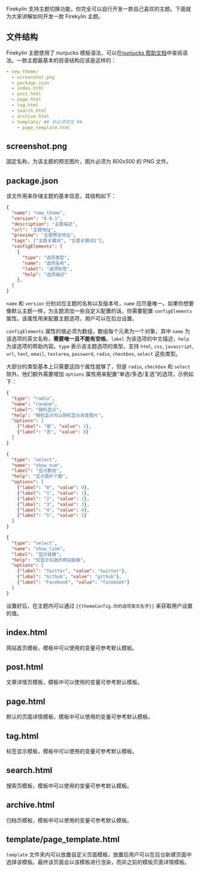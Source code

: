 Firekylin 支持主题切换功能，你完全可以自行开发一款自己喜欢的主题。下面就为大家讲解如何开发一款 Firekylin 主题。

## 文件结构

Firekylin 主题使用了 nunjucks 模板语法，可以在[nunjucks 帮助文档](https://mozilla.github.io/nunjucks/templating.html)中查阅语法。一款主题最基本的目录结构应该是这样的：

```yaml
- new_theme/
  - screenshot.png
  - package.json
  - index.html
  - post.html
  - page.html
  - tag.html
  - search.html
  - archive.html
  - template/ ## 非必须存在 ##
    - page_template.html
```

## screenshot.png

固定名称，为该主题的预览图片，图片必须为 800x500 的 PNG 文件。

## package.json

该文件用来存储主题的基本信息，其结构如下：

```json
{
  "name": "new_theme",
  "version": "0.0.1",
  "description": "主题描述",
  "url": "主题地址",
  "preview": "主题预览地址",
  "tags": ["主题关键词", "主题关键词1"], 
  "configElements": [
    {
      "type": "选项类型",
      "name": "选项名称",
      "label": "选项标签",
      "help": "选项描述"
    },
  ]
}
```

`name` 和 `version` 分别对应主题的名称以及版本号，`name` 应尽量唯一。如果你想要像默认主题一样，为主题添加一些自定义配置的话，你需要配置 `configElements` 属性。该属性用来配置主题选项，用户可以在后台设置。

`configElements` 属性的值必须为数组，数组每个元素为一个对象，其中 `name` 为该选项的英文名称，**需要唯一且不能有空格**。`label` 为该选项的中文描述，`help` 为该选项的帮助内容。`type` 表示该主题选项的类型，支持 `html`, `css`, `javascript`, `url`, `text`, `email`, `textarea`, `password`, `radio`, `checkbox`, `select` 这些类型。

大部分的类型基本上只需要这四个属性就够了，但是 `radio`, `checkbox` 和 `select` 除外。他们额外需要增加 `options` 属性用来配置“单选/多选/复选”的选项，示例如下：

```json
{
  "type": "radio",
  "name": "random",
  "label": "随机显示",
  "help": "随机显示可以随机显示背景图片",
  "options": [
    {"label": "是", "value": 1},
    {"label": "否", "value": 0}
  ]
}
```

```json
{
  "type": "select",
  "name": "show_num",
  "label": "显示数目",
  "help": "显示图片个数",
  "options": [
    {"label": "0", "value": 0},
    {"label": "1", "value": 1},
    {"label": "2", "value": 2},
    {"label": "3", "value": 3},
    {"label": "4", "value": 4},
    {"label": "5", "value": 5}
  ]
}
```

```json
{
  "type": "select",
  "name": "show_link",
  "label": "显示链接",
  "help": "仅显示勾选的网站链接",
  "options": [
    {"label": "Twitter", "value": "twitter"},
    {"label": "Github", "value": "github"},
    {"label": "Facebook", "value": "facebook"}
  ]
}
```

设置好后，在主题内可以通过 `{{themeConfig.你的选项英文名字}}` 来获取用户设置的值。

## index.html

网站首页模板，模板中可以使用的变量可参考默认模板。

## post.html

文章详情页模板，模板中可以使用的变量可参考默认模板。

## page.html

默认的页面详情模板，模板中可以使用的变量可参考默认模板。

## tag.html

标签显示模板，模板中可以使用的变量可参考默认模板。

## search.html

搜索页模板，模板中可以使用的变量可参考默认模板。

## archive.html

归档页模板，模板中可以使用的变量可参考默认模板。

## template/page_template.html

`template` 文件夹内可以放置自定义页面模板，放置后用户可以在后台新建页面中选择该模板。最终该页面会以该模板进行渲染，而非之前的模板页面详情模板。




